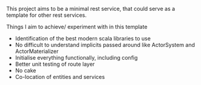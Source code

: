 This project aims to be a minimal rest service, that could serve as a template for other rest services.

Things I aim to achieve/ experiment with in this template
* Identification of the best modern scala libraries to use
* No difficult to understand implicits passed around like ActorSystem and ActorMaterializer
* Initialise everything functionally, including config
* Better unit testing of route layer
* No cake
* Co-location of entities and services 

